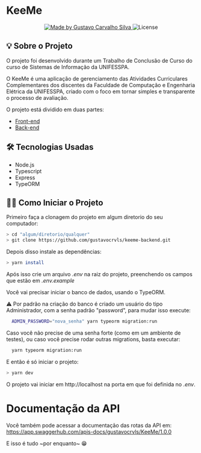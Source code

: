 # KeeMe

<p align="center">
  <a href="https://rocketseat.com.br">
    <img alt="Made by Gustavo Carvalho Silva" src="https://img.shields.io/badge/made%20by-Gustavo%20Carvalho%20Silva-008080">
  </a>
  <img alt="License" src="https://img.shields.io/badge/license-MIT-008080">
</p>

## 💡 Sobre o Projeto

O projeto foi desenvolvido durante um Trabalho de Conclusão de Curso do curso de Sistemas de Informação da UNIFESSPA.

O KeeMe é uma aplicação de gerenciamento das Atividades Curriculares Complementares dos discentes da Faculdade de Computação e Engenharia Elétrica da UNIFESSPA, criado com o foco em tornar simples e transparente o processo de avaliação.

O projeto está dividido em duas partes:
- [Front-end](https://github.com/gustavocrvls/keeme-frontend)
- [Back-end](https://github.com/gustavocrvls/keeme-backend)

## 🛠 Tecnologias Usadas
- Node.js
- Typescript
- Express
- TypeORM

## 🧙‍♂️ Como Iniciar o Projeto

Primeiro faça a clonagem do projeto em algum diretorio do seu computador:
```bash
> cd "algum/diretorio/qualquer"
> git clone https://github.com/gustavocrvls/keeme-backend.git
```
Depois disso instale as dependências:
```bash
> yarn install
```
Após isso crie um arquivo _.env_ na raiz do projeto, preenchendo os campos que estão em _.env.example_

Você vai precisar iniciar o banco de dados, usando o TypeORM. 

⚠ Por padrão na criação do banco é criado um usuário do tipo Administrador, com a senha padrão "password", para mudar isso execute:
```bash
  ADMIN_PASSWORD="nova_senha" yarn typeorm migration:run
```

Caso você não precise de uma senha forte (como em um ambiente de testes), ou caso você precise rodar outras migrations, basta executar:
```bash
  yarn typeorm migration:run
```

E então é só iniciar o projeto:
```bash
> yarn dev
```

O projeto vai iniciar em http://localhost na porta em que foi definida no _.env_.

# Documentação da API

Você também pode acessar a documentação das rotas da API em:
https://app.swaggerhub.com/apis-docs/gustavocrvls/KeeMe/1.0.0

E isso é tudo ~por enquanto~ 😁
